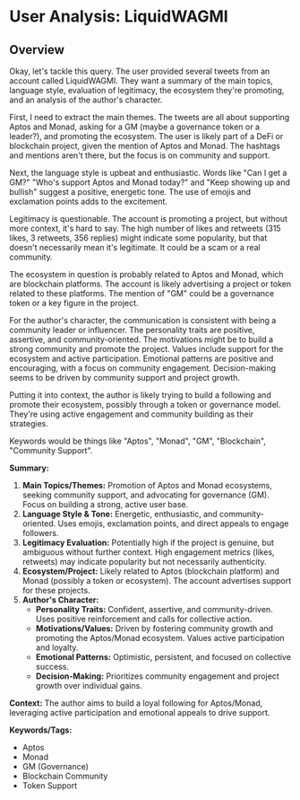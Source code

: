 # User Analysis: LiquidWAGMI

## Overview

<think>
Okay, let's tackle this query. The user provided several tweets from an account called LiquidWAGMI. They want a summary of the main topics, language style, evaluation of legitimacy, the ecosystem they're promoting, and an analysis of the author's character.

First, I need to extract the main themes. The tweets are all about supporting Aptos and Monad, asking for a GM (maybe a governance token or a leader?), and promoting the ecosystem. The user is likely part of a DeFi or blockchain project, given the mention of Aptos and Monad. The hashtags and mentions aren't there, but the focus is on community and support.

Next, the language style is upbeat and enthusiastic. Words like "Can I get a GM?" "Who's support Aptos and Monad today?" and "Keep showing up and bullish" suggest a positive, energetic tone. The use of emojis and exclamation points adds to the excitement.

Legitimacy is questionable. The account is promoting a project, but without more context, it's hard to say. The high number of likes and retweets (315 likes, 3 retweets, 356 replies) might indicate some popularity, but that doesn't necessarily mean it's legitimate. It could be a scam or a real community.

The ecosystem in question is probably related to Aptos and Monad, which are blockchain platforms. The account is likely advertising a project or token related to these platforms. The mention of "GM" could be a governance token or a key figure in the project.

For the author's character, the communication is consistent with being a community leader or influencer. The personality traits are positive, assertive, and community-oriented. The motivations might be to build a strong community and promote the project. Values include support for the ecosystem and active participation. Emotional patterns are positive and encouraging, with a focus on community engagement. Decision-making seems to be driven by community support and project growth.

Putting it into context, the author is likely trying to build a following and promote their ecosystem, possibly through a token or governance model. They're using active engagement and community building as their strategies.

Keywords would be things like "Aptos", "Monad", "GM", "Blockchain", "Community Support".
</think>

**Summary:**  
1. **Main Topics/Themes:** Promotion of Aptos and Monad ecosystems, seeking community support, and advocating for governance (GM). Focus on building a strong, active user base.  
2. **Language Style & Tone:** Energetic, enthusiastic, and community-oriented. Uses emojis, exclamation points, and direct appeals to engage followers.  
3. **Legitimacy Evaluation:** Potentially high if the project is genuine, but ambiguous without further context. High engagement metrics (likes, retweets) may indicate popularity but not necessarily authenticity.  
4. **Ecosystem/Project:** Likely related to Aptos (blockchain platform) and Monad (possibly a token or ecosystem). The account advertises support for these projects.  
5. **Author's Character:**  
   - **Personality Traits:** Confident, assertive, and community-driven. Uses positive reinforcement and calls for collective action.  
   - **Motivations/Values:** Driven by fostering community growth and promoting the Aptos/Monad ecosystem. Values active participation and loyalty.  
   - **Emotional Patterns:** Optimistic, persistent, and focused on collective success.  
   - **Decision-Making:** Prioritizes community engagement and project growth over individual gains.  

**Context:** The author aims to build a loyal following for Aptos/Monad, leveraging active participation and emotional appeals to drive support.  

**Keywords/Tags:**  
- Aptos  
- Monad  
- GM (Governance)  
- Blockchain Community  
- Token Support